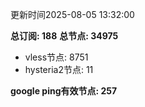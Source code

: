 更新时间2025-08-05 13:32:00

**总订阅: 188**
**总节点: 34975**
- vless节点: 8751
- hysteria2节点: 11

**google ping有效节点: 257**
